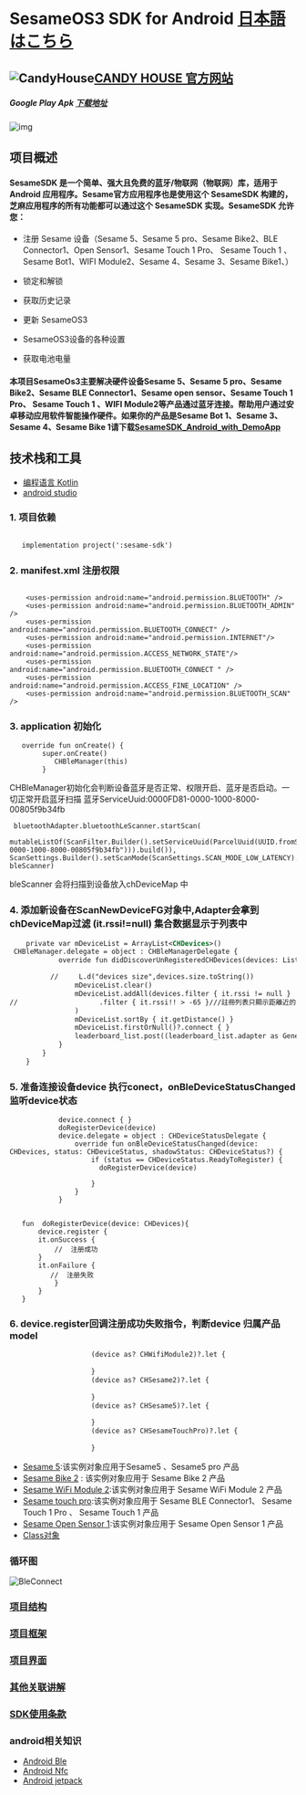 # SesameOS3 SDK for Android           	          [日本語はこちら](README_ja.md)
## ![CandyHouse](https://jp.candyhouse.co/cdn/shop/files/3_eea4302e-b1ab-435d-8112-f97d85d5eda2.png?v=1682502225&width=18)[CANDY HOUSE 官方网站](https://jp.candyhouse.co/)

##### Google Play Apk [下载地址](https://play.google.com/store/apps/details?id=co.candyhouse.sesame2)
![img](./doc/img/SesameSDK_Swift.png)
## 项目概述
#### SesameSDK 是一个简单、强大且免费的蓝牙/物联网（物联网）库，适用于 Android 应用程序。Sesame官方应用程序也是使用这个 SesameSDK 构建的，芝麻应用程序的所有功能都可以通过这个 SesameSDK 实现。SesameSDK 允许您：

- 注册 Sesame 设备（Sesame 5、Sesame 5 pro、Sesame Bike2、BLE Connector1、Open Sensor1、Sesame Touch 1 Pro、 Sesame Touch 1 、Sesame Bot1、WIFI Module2、Sesame 4、Sesame 3、Sesame Bike1、）
- 锁定和解锁

- 获取历史记录
- 更新 SesameOS3
- SesameOS3设备的各种设置
- 获取电池电量
#### 本项目SesameOs3主要解决硬件设备Sesame 5、Sesame 5 pro、Sesame Bike2、Sesame BLE Connector1、Sesame open sensor、Sesame Touch 1 Pro、 Sesame Touch 1 、WIFI Module2等产品通过蓝牙连接。帮助用户通过安卓移动应用软件智能操作硬件。如果你的产品是Sesame Bot 1、Sesame 3、Sesame 4、Sesame Bike 1请下载[SesameSDK_Android_with_DemoApp](https://github.com/CANDY-HOUSE/SesameSDK_Android_with_DemoApp)

##  技术栈和工具
- [编程语言 Kotlin](https://kotlinlang.org/)
- [android studio](https://developer.android.com/studio)  
   
### 1. 项目依赖
```svg

   implementation project(':sesame-sdk')
```
### 2. manifest.xml 注册权限
```agsl
   
    <uses-permission android:name="android.permission.BLUETOOTH" />
    <uses-permission android:name="android.permission.BLUETOOTH_ADMIN" />
    <uses-permission android:name="android.permission.BLUETOOTH_CONNECT" />
    <uses-permission android:name="android.permission.INTERNET"/>
    <uses-permission android:name="android.permission.ACCESS_NETWORK_STATE"/>
    <uses-permission android:name="android.permission.BLUETOOTH_CONNECT " />
    <uses-permission android:name="android.permission.ACCESS_FINE_LOCATION" />
    <uses-permission android:name="android.permission.BLUETOOTH_SCAN" />
```
### 3. application 初始化
```agsl
   override fun onCreate() {
        super.onCreate()
           CHBleManager(this)
        }
```
CHBleManager初始化会判断设备蓝牙是否正常、权限开启、蓝牙是否启动。一切正常开启蓝牙扫描
蓝牙ServiceUuid:0000FD81-0000-1000-8000-00805f9b34fb
```agsl
 bluetoothAdapter.bluetoothLeScanner.startScan(
 mutableListOf(ScanFilter.Builder().setServiceUuid(ParcelUuid(UUID.fromString("0000FD81-0000-1000-8000-00805f9b34fb"))).build()), ScanSettings.Builder().setScanMode(ScanSettings.SCAN_MODE_LOW_LATENCY).build(), bleScanner)

```
bleScanner 会将扫描到设备放入chDeviceMap 中

### 4. 添加新设备在ScanNewDeviceFG对象中,Adapter会拿到chDeviceMap过滤 (it.rssi!=null) 集合数据显示于列表中
```svg
    private var mDeviceList = ArrayList<CHDevices>()
 CHBleManager.delegate = object : CHBleManagerDelegate {
            override fun didDiscoverUnRegisteredCHDevices(devices: List<CHDevices>) {

          //     L.d("devices size",devices.size.toString())
                mDeviceList.clear()
                mDeviceList.addAll(devices.filter { it.rssi != null }
//                    .filter { it.rssi!! > -65 }///註冊列表只顯示距離近的
                )
                mDeviceList.sortBy { it.getDistance() }
                mDeviceList.firstOrNull()?.connect { }
                leaderboard_list.post((leaderboard_list.adapter as GenericAdapter<*>)::notifyDataSetChanged)
            }
        }
    }
```
### 5. 准备连接设备device 执行conect，onBleDeviceStatusChanged 监听device状态
```agsl
            device.connect { }
            doRegisterDevice(device)
            device.delegate = object : CHDeviceStatusDelegate {
                override fun onBleDeviceStatusChanged(device: CHDevices, status: CHDeviceStatus, shadowStatus: CHDeviceStatus?) {
                    if (status == CHDeviceStatus.ReadyToRegister) {
                      doRegisterDevice(device)
                       
                    }
                }
            }
            
           
   fun  doRegisterDevice(device: CHDevices){
       device.register {
       it.onSuccess {
           //  注册成功
       }
       it.onFailure {
          //  注册失败
           }
       }
   }
```
### 6. device.register回调注册成功失败指令，判断device 归属产品 model
```svg
                    (device as? CHWifiModule2)?.let {
                     
                    }
                    (device as? CHSesame2)?.let {
                     
                    }
                    (device as? CHSesame5)?.let {
                    
                    }
                    (device as? CHSesameTouchPro)?.let {
                       
                    }

```
- [Sesame 5](doc/command/sesame5fun.md):该实例对象应用于Sesame5 、Sesame5 pro 产品
- [Sesame Bike 2](doc/command/sesamebike2fun.md) : 该实例对象应用于 Sesame Bike 2 产品
- [Sesame WiFi Module 2](doc/command/sesamewifimodule.md):该实例对象应用于 Sesame WiFi Module 2 产品
- [Sesame touch pro](doc/command/sesametouchpro.md):该实例对象应用于 Sesame BLE Connector1、 Sesame Touch 1 Pro 、  Sesame Touch 1 产品
- [Sesame Open Sensor 1](doc/command/sesame_open_sensor.md):该实例对象应用于  Sesame Open Sensor 1 产品
- [Class对象](doc/class/allclass.md)
### 循环图
![BleConnect](doc/bleprotocol/BleConnect.svg)

### [项目结构](./doc/product_structure.md)
### [项目框架](./doc/Sesame_framework.md)
### [项目界面](./doc/APP_instroduce.md)
###  [其他关联讲解](./doc/sesame_code.md)
### [SDK使用条款](https://jp.candyhouse.co/pages/sesamesdk%E5%88%A9%E7%94%A8%E8%A6%8F%E7%B4%84)
 ### android相关知识
- [Android Ble](https://developer.android.com/guide/topics/connectivity/bluetooth-le?hl=zh-cn)
- [Android Nfc](https://developer.android.com/guide/topics/connectivity/nfc?hl=zh-cn)
- [Android jetpack](https://developer.android.com/jetpack?hl=zh-cn)





